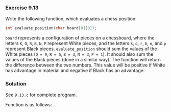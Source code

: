 ### Exercise 9.13
Write the following function, which evaluates a chess position:
```c
int evaluate_position(char board[8][8]);
```
`board` represents a configuration of pieces on a chessboard, where the letters `K`, `Q`, `R`, `B`, `N`, `P` represent White pieces, and the letters `k`, `q`, `r`, `b`, `n`, and `p` represent Black pieces.
`evaluate_position` should sum the values of the White pieces (`Q = 9`, `R = 5`, `B = 3`, `N = 3`, `P = 1`). It should also sum the values of the Black pieces (done in a similar way). The function will return the difference between the two numbers. This value will be positive if White has advantage in material and negative if Black has an advantage.
### Solution
See `9.13.c` for complete program.

Function is as follows:
```c
